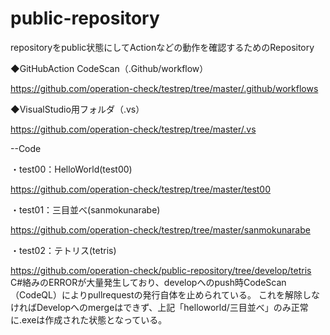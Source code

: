 # public-repository
repositoryをpublic状態にしてActionなどの動作を確認するためのRepository

◆GitHubAction CodeScan（.Github/workflow）

https://github.com/operation-check/testrep/tree/master/.github/workflows

◆VisualStudio用フォルダ（.vs）

https://github.com/operation-check/testrep/tree/master/.vs

--Code

・test00：HelloWorld(test00)

https://github.com/operation-check/testrep/tree/master/test00


・test01：三目並べ(sanmokunarabe)

https://github.com/operation-check/testrep/tree/master/sanmokunarabe


・test02：テトリス(tetris)

https://github.com/operation-check/public-repository/tree/develop/tetris
C#絡みのERRORが大量発生しており、developへのpush時CodeScan（CodeQL）によりpullrequestの発行自体を止められている。
これを解除しなければDevelopへのmergeはできず、上記「helloworld/三目並べ」のみ正常に.exeは作成された状態となっている。

